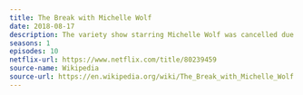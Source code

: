 ```yaml
---
title: The Break with Michelle Wolf
date: 2018-08-17
description: The variety show starring Michelle Wolf was cancelled due to low viewership. 
seasons: 1
episodes: 10
netflix-url: https://www.netflix.com/title/80239459
source-name: Wikipedia  
source-url: https://en.wikipedia.org/wiki/The_Break_with_Michelle_Wolf
---
```


